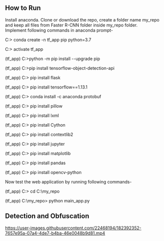 ## How to Run
Install anaconda. Clone or download  the repo, create a folder name my_repo and keep all files from Faster R-CNN folder inside my_repo folder.  Implement following commands in anaconda prompt-

C:\> conda create -n tf_app pip python=3.7

C:\> activate tf_app

(tf_app) C:\>python -m pip install --upgrade pip

(tf_app) C:\>pip install tensorflow-object-detection-api

(tf_app) C:\> pip install flask

(tf_app) C:\> pip install tensorflow==1.13.1

(tf_app) C:\> conda install -c anaconda protobuf

(tf_app) C:\> pip install pillow

(tf_app) C:\> pip install lxml

(tf_app) C:\> pip install Cython

(tf_app) C:\> pip install contextlib2

(tf_app) C:\> pip install jupyter

(tf_app) C:\> pip install matplotlib

(tf_app) C:\> pip install pandas

(tf_app) C:\> pip install opencv-python

Now test the web application by running following commands-

(tf_app) C:\> cd C:\my_repo

(tf_app) C:\my_repo> python main_app.py

## Detection and Obfuscation

https://user-images.githubusercontent.com/22468194/182392352-7657e95a-07a4-4de7-b4ba-46e0048b9d81.mp4



